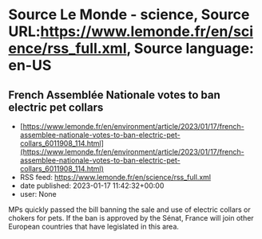 # Source Le Monde - science, Source URL:https://www.lemonde.fr/en/science/rss_full.xml, Source language: en-US

## French Assemblée Nationale votes to ban electric pet collars
 - [https://www.lemonde.fr/en/environment/article/2023/01/17/french-assemblee-nationale-votes-to-ban-electric-pet-collars_6011908_114.html](https://www.lemonde.fr/en/environment/article/2023/01/17/french-assemblee-nationale-votes-to-ban-electric-pet-collars_6011908_114.html)
 - RSS feed: https://www.lemonde.fr/en/science/rss_full.xml
 - date published: 2023-01-17 11:42:32+00:00
 - user: None

MPs quickly passed the bill banning the sale and use of electric collars or chokers for pets. If the ban is approved by the Sénat, France will join other European countries that have legislated in this area.
